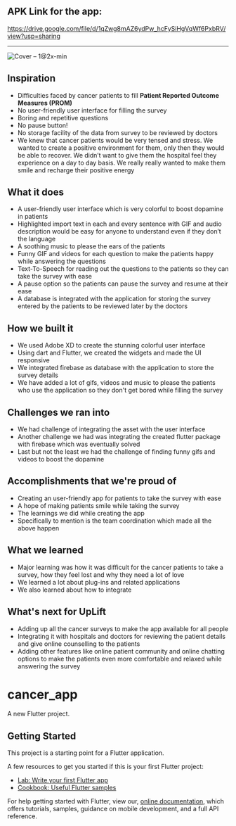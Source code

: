 APK Link for the app:
-------------------------

https://drive.google.com/file/d/1qZwg8mAZ6ydPw_hcFySiHgVqWf6PxbRV/view?usp=sharing

-------------------------
![Cover – 1@2x-min](https://user-images.githubusercontent.com/63850216/134797582-8228e225-baac-4944-81c5-1b21dd2a6a23.png)



## Inspiration
- Difficulties faced by  cancer patients to fill **Patient Reported Outcome Measures (PROM)**
- No user-friendly user interface for filling the survey
- Boring and repetitive questions
- No pause button!
- No storage facility of the data from survey to be reviewed by doctors
- We knew that cancer patients would be very tensed and stress. We wanted to create a positive environment for them, only then they would be able to recover. We didn’t want to give them the hospital feel they experience on a day to day basis. We really really wanted to make them smile and recharge their positive energy


## What it does
- A user-friendly user interface which is very colorful to boost dopamine in patients
- Highlighted import text in each and every sentence with GIF and audio description would be easy for anyone to understand even if they don’t the language
- A soothing music to please the ears of the patients
- Funny GIF and videos for each question to make the patients happy while answering the questions
- Text-To-Speech for reading out the questions to the patients so they can take the survey with ease
- A pause option so the patients can pause the survey and resume at their ease
- A database is integrated with the application for storing the survey entered by the patients to be 
   reviewed later by the doctors 


## How we built it
- We used Adobe XD to create the stunning colorful user interface
- Using dart and Flutter, we created the widgets and made the UI responsive
- We integrated firebase as database  with the application to store the survey details 
- We have added a lot of gifs, videos and music to please the patients who use the application so they 
   don't get bored while filling the survey


## Challenges we ran into
- We had challenge of integrating the asset with the user interface 
- Another challenge we had was integrating the created flutter package with firebase which was 
  eventually solved
- Last but not the least we had the challenge of finding funny gifs and videos to boost the dopamine 


## Accomplishments that we're proud of
- Creating an user-friendly app for patients to take the survey with ease
- A hope of making patients smile while taking the survey 
- The learnings we did while creating the app 
- Specifically to mention is the team coordination which made all the above happen  


## What we learned
- Major learning was how it was difficult for the cancer patients to take a survey, how they feel lost and 
   why they need a lot of love
- We learned a lot about plug-ins and related applications 
- We also learned about how to integrate 


## What's next for UpLift
- Adding up all the cancer surveys to make the app available for all people
- Integrating it with hospitals and doctors for reviewing the patient details and give online counselling to 
   the patients
- Adding other features like online patient community and online chatting options to make the patients 
  even more comfortable and relaxed while answering the survey



# cancer_app

A new Flutter project.

## Getting Started

This project is a starting point for a Flutter application.

A few resources to get you started if this is your first Flutter project:

- [Lab: Write your first Flutter app](https://flutter.dev/docs/get-started/codelab)
- [Cookbook: Useful Flutter samples](https://flutter.dev/docs/cookbook)

For help getting started with Flutter, view our,
[online documentation](https://flutter.dev/docs), which offers tutorials,
samples, guidance on mobile development, and a full API reference.
 
